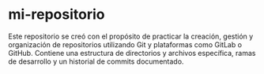 # mi-repositorio

Este repositorio se creó con el propósito de practicar la creación, gestión y organización de repositorios utilizando Git y plataformas como GitLab o GitHub. Contiene una estructura de directorios y archivos específica, ramas de desarrollo y un historial de commits documentado.
